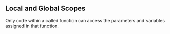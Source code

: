 ## Local and Global Scopes
Only code within a called function can access the parameters and variables assigned in that function.
